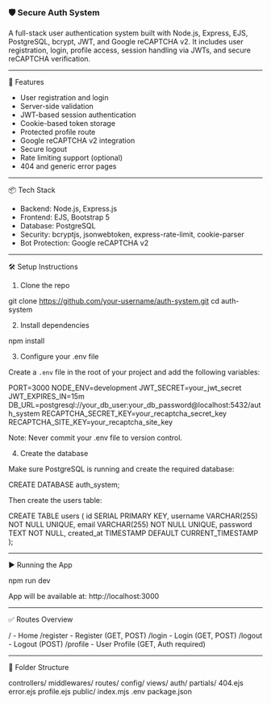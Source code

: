 ### 🛡️ Secure Auth System

A full-stack user authentication system built with Node.js, Express, EJS, PostgreSQL, bcrypt, JWT, and Google reCAPTCHA v2. It includes user registration, login, profile access, session handling via JWTs, and secure reCAPTCHA verification.

------------------------------------------------------------

🚀 Features

- User registration and login
- Server-side validation
- JWT-based session authentication
- Cookie-based token storage
- Protected profile route
- Google reCAPTCHA v2 integration
- Secure logout
- Rate limiting support (optional)
- 404 and generic error pages

------------------------------------------------------------

📦 Tech Stack

- Backend: Node.js, Express.js
- Frontend: EJS, Bootstrap 5
- Database: PostgreSQL
- Security: bcryptjs, jsonwebtoken, express-rate-limit, cookie-parser
- Bot Protection: Google reCAPTCHA v2

------------------------------------------------------------

🛠️ Setup Instructions

1. Clone the repo

git clone https://github.com/your-username/auth-system.git
cd auth-system

2. Install dependencies

npm install

3. Configure your .env file

Create a `.env` file in the root of your project and add the following variables:

PORT=3000
NODE_ENV=development
JWT_SECRET=your_jwt_secret
JWT_EXPIRES_IN=15m
DB_URL=postgresql://your_db_user:your_db_password@localhost:5432/auth_system
RECAPTCHA_SECRET_KEY=your_recaptcha_secret_key
RECAPTCHA_SITE_KEY=your_recaptcha_site_key

Note: Never commit your .env file to version control.

4. Create the database

Make sure PostgreSQL is running and create the required database:

CREATE DATABASE auth_system;

Then create the users table:

CREATE TABLE users (
  id SERIAL PRIMARY KEY,
  username VARCHAR(255) NOT NULL UNIQUE,
  email VARCHAR(255) NOT NULL UNIQUE,
  password TEXT NOT NULL,
  created_at TIMESTAMP DEFAULT CURRENT_TIMESTAMP
);

------------------------------------------------------------

▶️ Running the App

npm run dev


App will be available at: http://localhost:3000

------------------------------------------------------------

✅ Routes Overview

/ - Home
/register - Register (GET, POST)
/login - Login (GET, POST)
/logout - Logout (POST)
/profile - User Profile (GET, Auth required)

------------------------------------------------------------

📁 Folder Structure

controllers/
middlewares/
routes/
config/
views/
  auth/
  partials/
  404.ejs
  error.ejs
  profile.ejs
public/
index.mjs
.env
package.json


